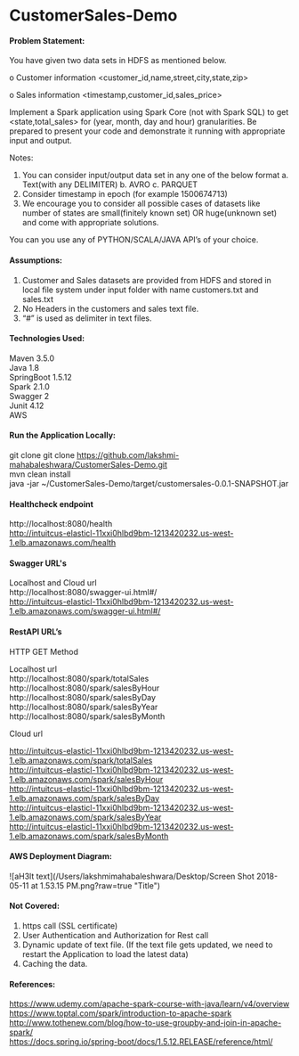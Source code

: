 # CustomerSales-Demo

#### Problem Statement:

You have given two data sets in HDFS as mentioned below.

o	Customer information <customer_id,name,street,city,state,zip> 

o	Sales information <timestamp,customer_id,sales_price>
     
Implement a Spark application using Spark Core (not with Spark SQL) to get <state,total_sales> for (year, month, day and hour) granularities. Be prepared to present your code and demonstrate it running with appropriate input and output.

Notes: 
1.	You can consider input/output data set in any one of the below format
a.	Text(with any DELIMITER)
b.	AVRO
c.	PARQUET
2.	Consider timestamp in epoch (for example 1500674713)
3.	We encourage you to consider all possible cases of datasets like number of states are small(finitely known set) OR huge(unknown set) and come with appropriate solutions.

You can you use any of PYTHON/SCALA/JAVA API’s of your choice.

#### Assumptions:
1. Customer and Sales datasets are provided from HDFS and stored in local file system under input folder with name customers.txt and sales.txt<br>
2. No Headers in the customers and sales text file.<br>
3. “#” is used as delimiter in text files.<br>

#### Technologies Used:

Maven 3.5.0<br>
Java 1.8<br>
SpringBoot 1.5.12<br>
Spark 2.1.0<br>
Swagger 2<br>
Junit 4.12<br>
AWS

#### Run the Application Locally:
git clone git clone https://github.com/lakshmi-mahabaleshwara/CustomerSales-Demo.git<br>
mvn clean install<br>
java -jar ~/CustomerSales-Demo/target/customersales-0.0.1-SNAPSHOT.jar<br>

#### Healthcheck endpoint
http://localhost:8080/health <br>
http://intuitcus-elasticl-11xxi0hlbd9bm-1213420232.us-west-1.elb.amazonaws.com/health <br>

#### Swagger URL's
Localhost and Cloud url<br>
http://localhost:8080/swagger-ui.html#/ <br>
http://intuitcus-elasticl-11xxi0hlbd9bm-1213420232.us-west-1.elb.amazonaws.com/swagger-ui.html#/<br>

#### RestAPI URL’s

HTTP GET Method <br>

Localhost url <br>
http://localhost:8080/spark/totalSales <br>
http://localhost:8080/spark/salesByHour <br>
http://localhost:8080/spark/salesByDay<br>
http://localhost:8080/spark/salesByYear<br>
http://localhost:8080/spark/salesByMonth<br>

Cloud url <br>

http://intuitcus-elasticl-11xxi0hlbd9bm-1213420232.us-west-1.elb.amazonaws.com/spark/totalSales<br>
http://intuitcus-elasticl-11xxi0hlbd9bm-1213420232.us-west-1.elb.amazonaws.com/spark/salesByHour<br>
http://intuitcus-elasticl-11xxi0hlbd9bm-1213420232.us-west-1.elb.amazonaws.com/spark/salesByDay<br>
http://intuitcus-elasticl-11xxi0hlbd9bm-1213420232.us-west-1.elb.amazonaws.com/spark/salesByYear<br>
http://intuitcus-elasticl-11xxi0hlbd9bm-1213420232.us-west-1.elb.amazonaws.com/spark/salesByMonth<br>

#### AWS Deployment Diagram:

![aH3lt text](/Users/lakshmimahabaleshwara/Desktop/Screen Shot 2018-05-11 at 1.53.15 PM.png?raw=true "Title")

#### Not Covered:
1. https call (SSL certificate) <br>
2. User Authentication and Authorization for Rest call <br>
3. Dynamic update of text file. (If the text file gets updated, we need to restart the Application to load the latest data)<br>
4. Caching the data.<br>

#### References:
https://www.udemy.com/apache-spark-course-with-java/learn/v4/overview<br>
https://www.toptal.com/spark/introduction-to-apache-spark<br>
http://www.tothenew.com/blog/how-to-use-groupby-and-join-in-apache-spark/<br>
https://docs.spring.io/spring-boot/docs/1.5.12.RELEASE/reference/html/<br>

